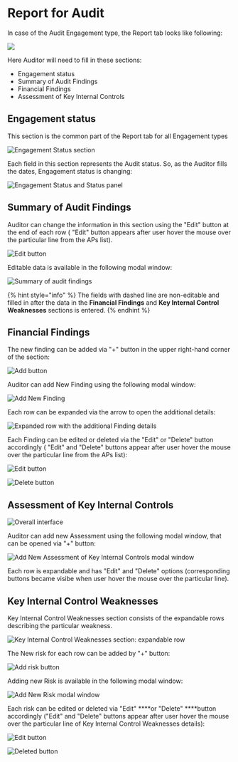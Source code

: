 # Report for Audit

In case of the Audit Engagement type, the Report tab looks like following:

![](../../../.gitbook/assets/2018-09-17_1251.png)

Here Auditor will need to fill in these sections:

* Engagement status
* Summary of Audit Findings
* Financial Findings
* Assessment of Key Internal Controls

## Engagement status

This section is the common part of the Report tab for all Engagement types 

![Engagement Status section](../../../.gitbook/assets/42.png)

Each field in this section represents the Audit status. So, as the Auditor fills the dates, Engagement status is changing:

![Engagement Status and  Status panel](../../../.gitbook/assets/43.png)

## Summary of Audit Findings

Auditor can change the information in this section using the "Edit" button at the end of each row \( "Edit" button appears after user hover the mouse over the particular line from the APs list\).

![Edit button](../../../.gitbook/assets/55.png)

Editable data is available in the following modal window: 

![Summary of audit findings](../../../.gitbook/assets/50.png)

{% hint style="info" %}
The fields with dashed line are non-editable and filled in after the data in the **Financial Findings** and **Key Internal Control Weaknesses** sections is entered.
{% endhint %}

## Financial Findings

The new finding can be added via "+" button in the upper right-hand corner of the section: 

![Add button](../../../.gitbook/assets/51%20%281%29.png)

Auditor can add New Finding using the following modal window:

![Add New Finding ](../../../.gitbook/assets/52.png)

Each row can be expanded via the arrow to open the additional details:

![Expanded row with the additional Finding details](../../../.gitbook/assets/53.png)

Each Finding can be edited or deleted via the "Edit" or "Delete" button accordingly \( "Edit" and "Delete" buttons appear after user hover the mouse over the particular line from the APs list\): 

![Edit button](../../../.gitbook/assets/54.png)

![Delete button](../../../.gitbook/assets/55%20%281%29.png)

## Assessment of Key Internal Controls

![Overall interface ](../../../.gitbook/assets/56%20%281%29.png)

  
Auditor can add new Assessment using the following modal window, that can be opened via "+" button: 

![Add New Assessment of Key Internal Controls modal window ](../../../.gitbook/assets/57.png)

Each row is expandable and has "Edit" and "Delete" options \(corresponding buttons became visibe when user hover the mouse over the particular line\).

## Key Internal Control Weaknesses

Key Internal Control Weaknesses section consists of the expandable rows describing the particular weakness. 

![Key Internal Control Weaknesses section: expandable row](../../../.gitbook/assets/58.png)

  
The New risk for each row can be added by "+" button:

![Add risk button](../../../.gitbook/assets/59.png)

  
Adding new Risk is available in the following modal window: 

![Add New Risk modal window](../../../.gitbook/assets/66.png)

  
Each risk can be edited or deleted via "Edit" ****or "Delete" ****button accordingly \("Edit" and "Delete" buttons appear after user hover the mouse over the particular line of Key Internal Control Weaknesses details\):

![Edit button](../../../.gitbook/assets/60.png)

![Deleted button](../../../.gitbook/assets/61.png)

